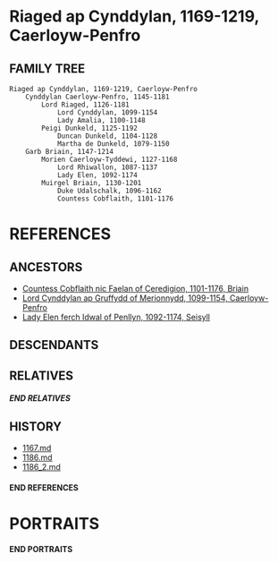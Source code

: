 # Riaged ap Cynddylan, 1169-1219, Caerloyw-Penfro

## FAMILY TREE 
```
Riaged ap Cynddylan, 1169-1219, Caerloyw-Penfro
    Cynddylan Caerloyw-Penfro, 1145-1181
        Lord Riaged, 1126-1181
            Lord Cynddylan, 1099-1154
            Lady Amalia, 1100-1148
        Peigi Dunkeld, 1125-1192
            Duncan Dunkeld, 1104-1128
            Martha de Dunkeld, 1079-1150
    Garb Briain, 1147-1214
        Morien Caerloyw-Tyddewi, 1127-1168
            Lord Rhiwallon, 1087-1137
            Lady Elen, 1092-1174
        Muirgel Briain, 1130-1201
            Duke Udalschalk, 1096-1162
            Countess Cobflaith, 1101-1176
```

# REFERENCES

## ANCESTORS
* [Countess Cobflaith nic Faelan of Ceredigion, 1101-1176, Briain](cobflaith_nic_faelan_1101.md)
* [Lord Cynddylan ap Gruffydd of Merionnydd, 1099-1154, Caerloyw-Penfro](cynddylan_ap_gruffydd_1099.md)
* [Lady Elen ferch Idwal of Penllyn, 1092-1174, Seisyll](elen_ferch_idwal_1092.md)

## DESCENDANTS

## RELATIVES

##### END RELATIVES 
## HISTORY
* [1167.md](../h/1167.md)
* [1186.md](../h/1186.md)
* [1186_2.md](../h/1186_2.md)

#### END REFERENCES

# PORTRAITS

#### END PORTRAITS

